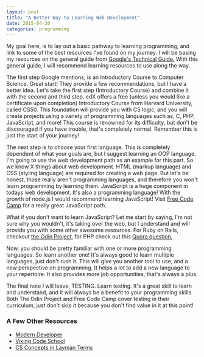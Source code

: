 ```yaml
---
layout: post
title: "A Better Way to Learning Web Development"
date: 2015-04-30
categories: programming
---
```


My goal here, is to lay out a basic pathway to learning programming, and link to some of the best resources I've found on my journey. I will be basing my resources on the general guide from [Google's Technical Guide.](https://www.google.ca/about/careers/students/guide-to-technical-development.html) With this general guide, I will recommend learning resources to use along the way. 

The first step Google mentions, is an Introductory Course to Computer Science. Great start! They provide a few recommendations, but I have a better idea. Let's take the first step (Introductory Course) and combine it with the second and third step. edX offers a free (unless you would like a certificate upon completion) Introductory Course from Harvard University, called CS50. This foundation will provide you with CS logic, and you will create projects using a variety of programming languages such as, C, PHP, JavaScript, and more! This course is renowned for its difficulty, but don't be discouraged if you have trouble, that's completely normal. Remember this is just the start of your journey!

The next step is to choose your first language. This is completely dependent of what your goals are, but I suggest learning an OOP language. I'm going to use the web development path as an example for this part. So we know X things about web development. HTML (markup language) and CSS (styling language) are required for creating a web page. But let's be honest, those really aren't programming languages, and therefore you won't learn programming by learning them. JavaScript is a huge component in todays web development. It's also a programming language! With the growth of node.js I would recommend learning JavaScript! Visit [Free Code Camp](http://www.freecodecamp.com/) for a really great JavaScript path.

What if you don't want to learn JavaScript? Let me start by saying, I'm not sure why you wouldn't, it's taking over the web, but I understand and will provide you with some other awesome resources. For Ruby on Rails, checkout [the Odin Project](http://www.theodinproject.com/), for PHP check out this [Quora question.](http://www.quora.com/What-is-the-best-way-to-learn-PHP-1) 

Now, you should be pretty familiar with one or more programming languages. So learn another one! It's always good to learn multiple languages, just don't rush it. This will give you another tool to use, and a new perspective on programming. It helps a lot to add a new language to your repertoire. It also provides more job opportunities, that's always a plus.

The final note I will leave, TESTING. Learn testing. It's a great skill to learn and understand, and it will always be a benefit to your programming skills. Both The Odin Project and Free Code Camp cover testing in their curriculum, just don't skip it because you don't find value in it at this point!

### A Few Other Resources
- [Modern Developer](https://learn.modern-developer.com/)
- [Viking Code School](http://www.vikingcodeschool.com/)
- [CS Concepts in Layman Terms](http://carlcheo.com/compsci)
